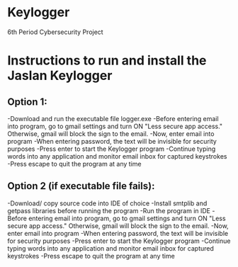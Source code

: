 # Keylogger
6th Period Cybersecurity Project

# Instructions to run and install the Jaslan Keylogger
## Option 1:
-Download and run the executable file logger.exe
-Before entering email into program, go to gmail settings and turn ON "Less secure app access." Otherwise, gmail will block the sign to the email. 
-Now, enter email into program
-When entering password, the text will be invisible for security purposes
-Press enter to start the Keylogger program
-Continue typing words into any application and monitor email inbox for captured keystrokes
-Press escape to quit the program at any time

## Option 2 (if executable file fails):
-Download/ copy source code into IDE of choice
-Install smtplib and getpass libraries before running the program
-Run the program in IDE
-Before entering email into program, go to gmail settings and turn ON "Less secure app access." Otherwise, gmail will block the sign to the email. 
-Now, enter email into program
-When entering password, the text will be invisible for security purposes
-Press enter to start the Keylogger program
-Continue typing words into any application and monitor email inbox for captured keystrokes
-Press escape to quit the program at any time
